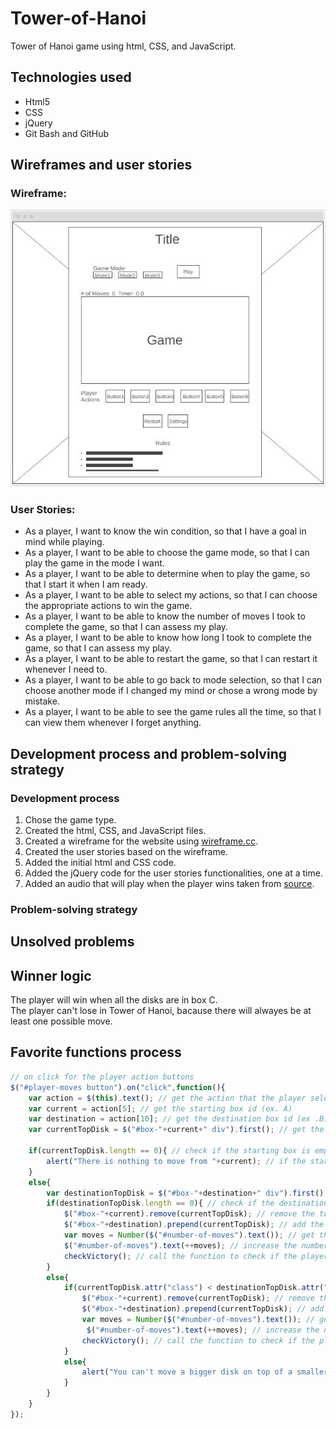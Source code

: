 # Tower-of-Hanoi
Tower of Hanoi game using html, CSS, and JavaScript.

## Technologies used
* Html5
* CSS
* jQuery
* Git Bash and GitHub

## Wireframes and user stories

### Wireframe: 
![Wireframe](images/Wireframe.JPG)

### User Stories:
* As a player, I want to know the win condition, so that I have a goal in mind while playing.
* As a player, I want to be able to choose the game mode, so that I can play the game in the mode I want.
* As a player, I want to be able to determine when to play the game, so that I start it when I am ready.
* As a player, I want to be able to select my actions, so that I can choose the appropriate actions to win the game.
* As a player, I want to be able to know the number of moves I took to complete the game, so that I can assess my play.
* As a player, I want to be able to know how long I took to complete the game, so that I can assess my play.
* As a player, I want to be able to restart the game, so that I can restart it whenever I need to.
* As a player, I want to be able to go back to mode selection, so that I can choose another mode if I changed my mind or chose a wrong mode by mistake.
* As a player, I want to be able to see the game rules all the time, so that I can view them whenever I forget anything.

## Development process and problem-solving strategy
### Development process
1. Chose the game type.
1. Created the html, CSS, and JavaScript files.
1. Created a wireframe for the website using [wireframe.cc](https://wireframe.cc/).
1. Created the user stories based on the wireframe.
1. Added the initial html and CSS code.
1. Added the jQuery code for the user stories functionalities, one at a time.
1. Added an audio that will play when the player wins taken from [source](https://youtu.be/1ZsiEPoRCOs?t=3).
### Problem-solving strategy


## Unsolved problems

## Winner logic
The player will win when all the disks are in box C. <br>
The player can't lose in Tower of Hanoi, bacause there will alwayes be at least one possible move.

## Favorite functions process
``` JavaScript
// on click for the player action buttons
$("#player-moves button").on("click",function(){
    var action = $(this).text(); // get the action that the player selected
    var current = action[5]; // get the starting box id (ex. A)
    var destination = action[10]; // get the destination box id (ex .B)
    var currentTopDisk = $("#box-"+current+" div").first(); // get the top disk from the starting box

    if(currentTopDisk.length == 0){ // check if the starting box is empty or not
        alert("There is nothing to move from "+current); // if the starting box is empty, inform the player
    }
    else{
        var destinationTopDisk = $("#box-"+destination+" div").first(); // get the top box from the destination box
        if(destinationTopDisk.length == 0){ // check if the destination box is empty or not
            $("#box-"+current).remove(currentTopDisk); // remove the top disk of the starting box
            $("#box-"+destination).prepend(currentTopDisk); // add the top box from the starting box to be the top of the destination box
            var moves = Number($("#number-of-moves").text()); // get the number of moves the player performed before this one
            $("#number-of-moves").text(++moves); // increase the number of moves by one
            checkVictory(); // call the function to check if the player won
        }
        else{
            if(currentTopDisk.attr("class") < destinationTopDisk.attr("class")){ // check if the top disk from the starting box is smaller than the top disk from the destination box
                $("#box-"+current).remove(currentTopDisk); // remove the top disk of the starting box
                $("#box-"+destination).prepend(currentTopDisk); // add the top box from the starting box to be the top of the destination box
                var moves = Number($("#number-of-moves").text()); // get the number of moves the player performed before this one
                 $("#number-of-moves").text(++moves); // increase the number of moves by one
                checkVictory(); // call the function to check if the player won
            }
            else{
                alert("You can't move a bigger disk on top of a smaller one");  // remind the player of the rule
            }
        }  
    }
});
```

